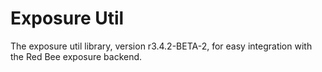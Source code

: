 # Exposure Util

The exposure util library, version r3.4.2-BETA-2, for easy integration with the Red Bee exposure backend.